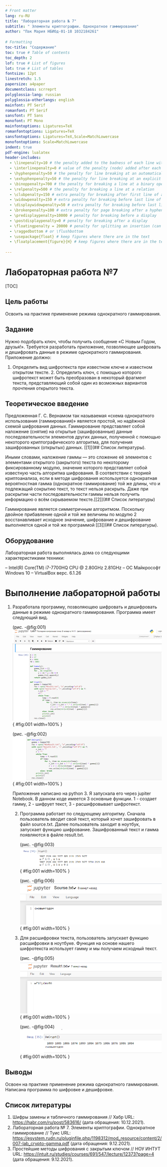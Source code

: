 ```yaml
---
# Front matter 
lang: ru-RU
title: "Лабораторная работа № 7"
subtitle: " Элементы криптографии. Однократное гаммирование"
author: "Пак Мария НБИбд-01-18 1032184261"

# Formatting
toc-title: "Содержание"
toc: true # Table of contents
toc_depth: 2
lof: true # List of figures
lot: true # List of tables
fontsize: 12pt
linestretch: 1.5
papersize: a4paper
documentclass: scrreprt
polyglossia-lang: russian
polyglossia-otherlangs: english
mainfont: PT Serif
romanfont: PT Serif
sansfont: PT Sans
monofont: PT Mono
mainfontoptions: Ligatures=TeX
romanfontoptions: Ligatures=TeX
sansfontoptions: Ligatures=TeX,Scale=MatchLowercase
monofontoptions: Scale=MatchLowercase
indent: true
pdf-engine: lualatex
header-includes:
  - \linepenalty=10 # the penalty added to the badness of each line within a paragraph (no associated penalty node) Increasing the value makes tex try to have fewer lines in the paragraph.
  - \interlinepenalty=0 # value of the penalty (node) added after each line of a paragraph.
  - \hyphenpenalty=50 # the penalty for line breaking at an automatically inserted hyphen
  - \exhyphenpenalty=50 # the penalty for line breaking at an explicit hyphen
  - \binoppenalty=700 # the penalty for breaking a line at a binary operator
  - \relpenalty=500 # the penalty for breaking a line at a relation
  - \clubpenalty=150 # extra penalty for breaking after first line of a paragraph
  - \widowpenalty=150 # extra penalty for breaking before last line of a paragraph
  - \displaywidowpenalty=50 # extra penalty for breaking before last line before a display math
  - \brokenpenalty=100 # extra penalty for page breaking after a hyphenated line
  - \predisplaypenalty=10000 # penalty for breaking before a display
  - \postdisplaypenalty=0 # penalty for breaking after a display
  - \floatingpenalty = 20000 # penalty for splitting an insertion (can only be split footnote in standard LaTeX)
  - \raggedbottom # or \flushbottom
  - \usepackage{float} # keep figures where there are in the text
  - \floatplacement{figure}{H} # keep figures where there are in the text

---
```


# Лабораторная работа №7

[TOC]

## Цель работы
Освоить на практике применение режима однократного гаммирования.

## Задание

Нужно подобрать ключ, чтобы получить сообщение «С Новым Годом, друзья!». Требуется разработать приложение, позволяющее шифровать и дешифровать данные в режиме однократного гаммирования. Приложение должно: 

1. Определить вид шифротекста при известном ключе и известном открытом тексте. 
   2. Определить ключ, с помощью которого шифротекст может быть преобразован в некоторый фрагмент текста, представляющий собой один из возможных вариантов прочтения открытого текста.

## Теоретическое введение

Предложенная Г. С. Вернамом так называемая «схема однократного использования (гаммирования)» является простой, но надёжной схемой шифрования данных. Гаммирование представляет собой наложение (снятие) на открытые (зашифрованные) данные последовательности элементов других данных, полученной с помощью некоторого криптографического алгоритма, для получения зашифрованных (открытых) данных. [[1]](## Список литературы).

Иными словами, наложение гаммы — это сложение её элементов с элементами открытого (закрытого) текста по некоторому фиксированному модулю, значение которого представляет собой известную часть алгоритма шифрования. В соответствии с теорией криптоанализа, если в методе шифрования используется однократная вероятностная гамма (однократное гаммирование) той же длины, что и подлежащий сокрытию текст, то текст нельзя раскрыть. Даже при раскрытии части последовательности гаммы нельзя получить информацию о всём скрываемом тексте.[[2]](## Список литературы)

Гаммирование является симметричным алгоритмом. Поскольку двойное прибавление одной и той же величины по модулю 2 восстанавливает исходное значение, шифрование и дешифрование выполняется одной и той же программой [[3]](## Список литературы).



## Оборудование

Лабораторная работа выполнялась дома со следующими характеристиками техники: 

– Intel(R) Core(TM) i7-7700HQ CPU @ 2.80GHz 2.81GHz
– ОС Майкрософт Windows 10
– VirtualBox верс. 6.1.26

# Выполнение лабораторной работы
 1. Разработала программу, позволяющею шифровать и дешифровать данные в режиме однократного гаммирования. Программа имеет следующий вид.

      (рис. -@fig:001)
      ![Код приложения 1](image/rep7_1.png){ #fig:001 width=100% }

      (рис. -@fig:002)
      ![Код приложения 2](image/rep7_2.png){ #fig:001 width=100% }

      Приложение написано на python 3. Я запускала его через jupiter Notebook. В данном коде имеется 3 основные функции. 1 - создает гамму, 2 - шифрует текст, 3 - расшифровывает шифротекст. 

      2. Программа работает по следующему алгоритму. Сначала пользователь вводит свой текст, который хочет зашифровать в файл source.txt. Далее пользователь заходит в ноутбук, запускает функцию шифрование. Зашифрованный текст и гамма появляются в файле result.txt. 

         (рис. -@fig:003)
         ![Функция шифровки](image/rep7_3.png){ #fig:001 width=100% }

         (рис. -@fig:006)
         ![Файл исходник](image/rep7_6.png){ #fig:001 width=100% }

      3. Для расшифровки текста, пользователь запускает функцию расшифровки в ноутбуке. Функция на основе нашего шифротекста использует гамму и мы получаем исходный текст. 

         (рис. -@fig:005)
         ![Результат шифровки](image/rep7_5.png){ #fig:001 width=100% }

         (рис. -@fig:004)
         ![Функция дешифровки](image/rep7_4.png){ #fig:001 width=100% }

## Выводы
Освоен на практике применение режима однократного гаммирования. Написана программа по шифровке и дешифровке.

## Список литературы 

1. Шифры замены и табличного гаммирования // Хабр URL: https://habr.com/ru/post/583616/ (дата обращения: 10.12.2021).
2. Лабораторная работа № 7. Элементы криптографии. Однократное гаммирование // Туис URL: https://esystem.rudn.ru/pluginfile.php/1198312/mod_resource/content/2/007-lab_crypto-gamma.pdf (дата обращения: 9.12.2021).
3. Простейшие методы шифрования с закрытым ключом // НОУ ИНТУТ URL: https://intuit.ru/studies/courses/691/547/lecture/12373?page=4 (дата обращения: 9.12.2021).





